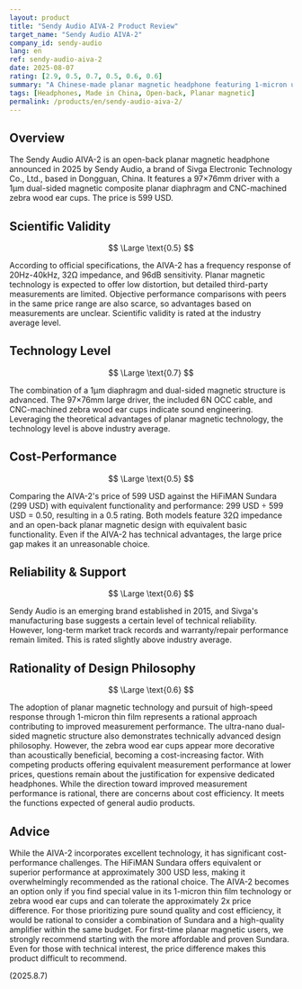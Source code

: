 ```yaml
---
layout: product
title: "Sendy Audio AIVA-2 Product Review"
target_name: "Sendy Audio AIVA-2"
company_id: sendy-audio
lang: en
ref: sendy-audio-aiva-2
date: 2025-08-07
rating: [2.9, 0.5, 0.7, 0.5, 0.6, 0.6]
summary: "A Chinese-made planar magnetic headphone featuring 1-micron ultra-thin diaphragm technology. While technically advanced, it underperforms compared to the Sundara in terms of cost-performance."
tags: [Headphones, Made in China, Open-back, Planar magnetic]
permalink: /products/en/sendy-audio-aiva-2/
---
```

## Overview

The Sendy Audio AIVA-2 is an open-back planar magnetic headphone announced in 2025 by Sendy Audio, a brand of Sivga Electronic Technology Co., Ltd., based in Dongguan, China. It features a 97×76mm driver with a 1μm dual-sided magnetic composite planar diaphragm and CNC-machined zebra wood ear cups. The price is 599 USD.

## Scientific Validity

$$ \Large \text{0.5} $$

According to official specifications, the AIVA-2 has a frequency response of 20Hz-40kHz, 32Ω impedance, and 96dB sensitivity. Planar magnetic technology is expected to offer low distortion, but detailed third-party measurements are limited. Objective performance comparisons with peers in the same price range are also scarce, so advantages based on measurements are unclear. Scientific validity is rated at the industry average level.

## Technology Level

$$ \Large \text{0.7} $$

The combination of a 1μm diaphragm and dual-sided magnetic structure is advanced. The 97×76mm large driver, the included 6N OCC cable, and CNC-machined zebra wood ear cups indicate sound engineering. Leveraging the theoretical advantages of planar magnetic technology, the technology level is above industry average.

## Cost-Performance

$$ \Large \text{0.5} $$

Comparing the AIVA-2's price of 599 USD against the HiFiMAN Sundara (299 USD) with equivalent functionality and performance: 299 USD ÷ 599 USD = 0.50, resulting in a 0.5 rating. Both models feature 32Ω impedance and an open-back planar magnetic design with equivalent basic functionality. Even if the AIVA-2 has technical advantages, the large price gap makes it an unreasonable choice.

## Reliability & Support

$$ \Large \text{0.6} $$

Sendy Audio is an emerging brand established in 2015, and Sivga's manufacturing base suggests a certain level of technical reliability. However, long-term market track records and warranty/repair performance remain limited. This is rated slightly above industry average.

## Rationality of Design Philosophy

$$ \Large \text{0.6} $$

The adoption of planar magnetic technology and pursuit of high-speed response through 1-micron thin film represents a rational approach contributing to improved measurement performance. The ultra-nano dual-sided magnetic structure also demonstrates technically advanced design philosophy. However, the zebra wood ear cups appear more decorative than acoustically beneficial, becoming a cost-increasing factor. With competing products offering equivalent measurement performance at lower prices, questions remain about the justification for expensive dedicated headphones. While the direction toward improved measurement performance is rational, there are concerns about cost efficiency. It meets the functions expected of general audio products.

## Advice

While the AIVA-2 incorporates excellent technology, it has significant cost-performance challenges. The HiFiMAN Sundara offers equivalent or superior performance at approximately 300 USD less, making it overwhelmingly recommended as the rational choice. The AIVA-2 becomes an option only if you find special value in its 1-micron thin film technology or zebra wood ear cups and can tolerate the approximately 2x price difference. For those prioritizing pure sound quality and cost efficiency, it would be rational to consider a combination of Sundara and a high-quality amplifier within the same budget. For first-time planar magnetic users, we strongly recommend starting with the more affordable and proven Sundara. Even for those with technical interest, the price difference makes this product difficult to recommend.

(2025.8.7)
